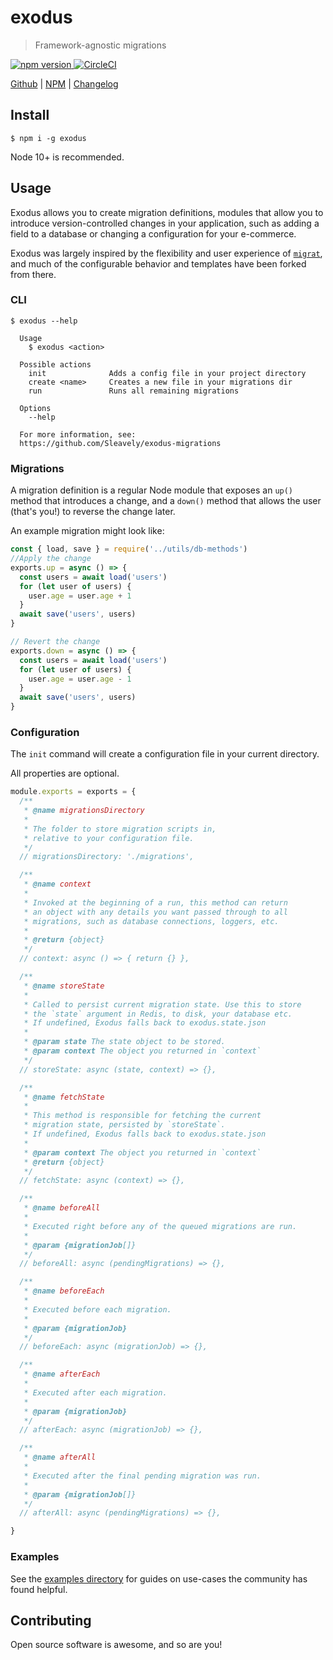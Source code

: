 # exodus

> Framework-agnostic migrations

[ ![npm version](https://img.shields.io/npm/v/exodus.svg?style=flat) ](https://npmjs.org/package/exodus "View this project on npm") [ ![CircleCI](https://img.shields.io/circleci/build/github/Sleavely/exodus-migrations?token=22848581bf01ecc38384dd7f568a8404e84c21d2) ](https://circleci.com/gh/Sleavely/exodus-migrations)

[Github](https://github.com/Sleavely/exodus-migrations) | [NPM](https://www.npmjs.com/package/exodus) | [Changelog](https://github.com/Sleavely/exodus-migrations/releases)

## Install

```
$ npm i -g exodus
```

Node 10+ is recommended.

## Usage

Exodus allows you to create migration definitions, modules that allow you to introduce version-controlled changes in your application, such as adding a field to a database or changing a configuration for your e-commerce.

Exodus was largely inspired by the flexibility and user experience of [`migrat`](https://github.com/naturalatlas/migrat), and much of the configurable behavior and templates have been forked from there.


### CLI

```
$ exodus --help

  Usage
    $ exodus <action>

  Possible actions
    init              Adds a config file in your project directory
    create <name>     Creates a new file in your migrations dir
    run               Runs all remaining migrations

  Options
    --help

  For more information, see:
  https://github.com/Sleavely/exodus-migrations
```


### Migrations

A migration definition is a regular Node module that exposes an `up()` method that introduces a change, and a `down()` method that allows the user (that's you!) to reverse the change later.

An example migration might look like:

```js
const { load, save } = require('../utils/db-methods')
//Apply the change
exports.up = async () => {
  const users = await load('users')
  for (let user of users) {
    user.age = user.age + 1
  }
  await save('users', users)
}

// Revert the change
exports.down = async () => {
  const users = await load('users')
  for (let user of users) {
    user.age = user.age - 1
  }
  await save('users', users)
}
```


### Configuration

The `init` command will create a configuration file in your current directory.

All properties are optional.

```js
module.exports = exports = {
  /**
   * @name migrationsDirectory
   *
   * The folder to store migration scripts in,
   * relative to your configuration file.
   */
  // migrationsDirectory: './migrations',

  /**
   * @name context
   *
   * Invoked at the beginning of a run, this method can return
   * an object with any details you want passed through to all
   * migrations, such as database connections, loggers, etc.
   *
   * @return {object}
   */
  // context: async () => { return {} },

  /**
   * @name storeState
   *
   * Called to persist current migration state. Use this to store
   * the `state` argument in Redis, to disk, your database etc.
   * If undefined, Exodus falls back to exodus.state.json
   *
   * @param state The state object to be stored.
   * @param context The object you returned in `context`
   */
  // storeState: async (state, context) => {},

  /**
   * @name fetchState
   *
   * This method is responsible for fetching the current
   * migration state, persisted by `storeState`.
   * If undefined, Exodus falls back to exodus.state.json
   *
   * @param context The object you returned in `context`
   * @return {object}
   */
  // fetchState: async (context) => {},

  /**
   * @name beforeAll
   *
   * Executed right before any of the queued migrations are run.
   *
   * @param {migrationJob[]}
   */
  // beforeAll: async (pendingMigrations) => {},

  /**
   * @name beforeEach
   *
   * Executed before each migration.
   *
   * @param {migrationJob}
   */
  // beforeEach: async (migrationJob) => {},

  /**
   * @name afterEach
   *
   * Executed after each migration.
   *
   * @param {migrationJob}
   */
  // afterEach: async (migrationJob) => {},

  /**
   * @name afterAll
   *
   * Executed after the final pending migration was run.
   *
   * @param {migrationJob[]}
   */
  // afterAll: async (pendingMigrations) => {},

}
```

### Examples

See the [examples directory](./examples) for guides on use-cases the community has found helpful.


## Contributing

Open source software is awesome, and so are you!
